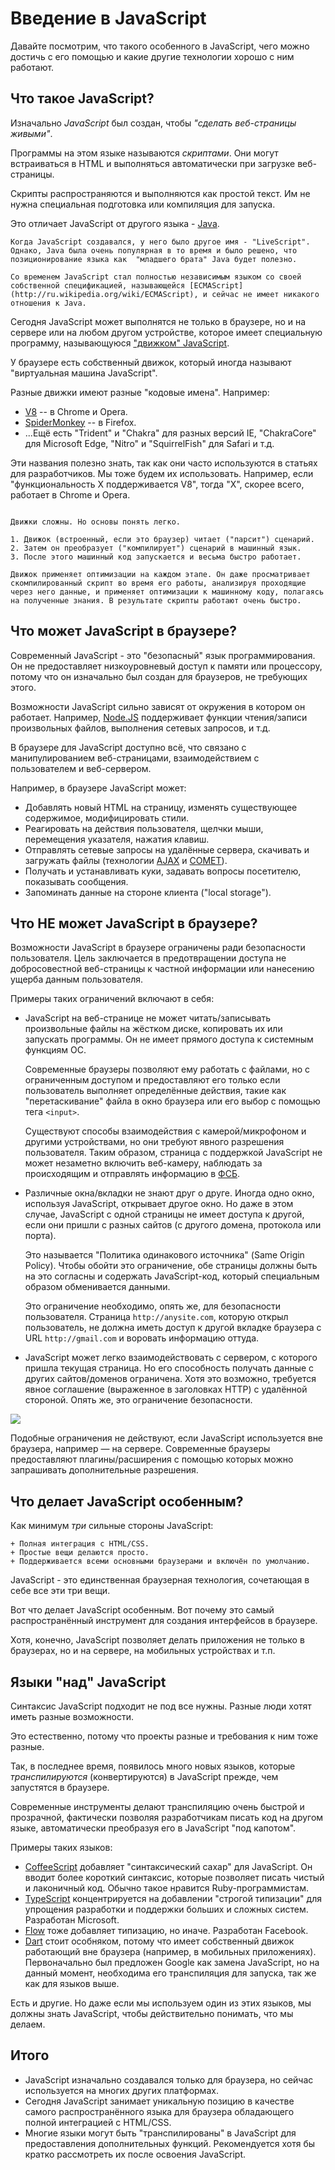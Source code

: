 # Введение в JavaScript

Давайте посмотрим, что такого особенного в JavaScript, чего можно достичь с его помощью и какие другие технологии хорошо с ним работают.

## Что такое JavaScript?

Изначально *JavaScript* был создан, чтобы *"сделать веб-страницы живыми"*.

Программы на этом языке называются *скриптами*. Они могут встраиваться в HTML и выполняться автоматически при загрузке веб-страницы.

Скрипты распространяются и выполняются как простой текст. Им не нужна специальная подготовка или компиляция для запуска.

Это отличает JavaScript от другого языка - [Java](https://ru.wikipedia.org/wiki/Java).

```smart header="Почему <u>Java</u>Script?"
Когда JavaScript создавался, у него было другое имя - "LiveScript". Однако, Java была очень популярная в то время и было решено, что позиционирование языка как  "младшего брата" Java будет полезно.

Со временем JavaScript стал полностью независимым языком со своей собственной спецификацией, называющейся [ECMAScript](http://ru.wikipedia.org/wiki/ECMAScript), и сейчас не имеет никакого отношения к Java.
```

Сегодня JavaScript может выполнятся не только в браузере, но и на сервере или на любом другом устройстве, которое имеет специальную программу, называющуюся ["движком" JavaScript](https://ru.wikipedia.org/wiki/%D0%94%D0%B2%D0%B8%D0%B6%D0%BE%D0%BA_JavaScript).

У браузере есть собственный движок, который иногда называют "виртуальная машина JavaScript".

Разные движки имеют разные "кодовые имена". Например:

- [V8](https://ru.wikipedia.org/wiki/V8_(%D0%B4%D0%B2%D0%B8%D0%B6%D0%BE%D0%BA_JavaScript)) -- в Chrome и Opera.
- [SpiderMonkey](https://ru.wikipedia.org/wiki/SpiderMonkey) -- в Firefox.
- ...Ещё есть "Trident" и "Chakra" для разных версий IE, "ChakraCore" для Microsoft Edge, "Nitro" и "SquirrelFish" для Safari и т.д.

Эти названия полезно знать, так как они часто используются в статьях для разработчиков. Мы тоже будем их использовать. Например, если "функциональность X поддерживается V8", тогда "Х", скорее всего, работает в Chrome и Opera.

```smart header="Как работают движки?"

Движки сложны. Но основы понять легко.

1. Движок (встроенный, если это браузер) читает ("парсит") сценарий.
2. Затем он преобразует ("компилирует") сценарий в машинный язык.
3. После этого машинный код запускается и весьма быстро работает.

Движок применяет оптимизации на каждом этапе. Он даже просматривает скомпилированный скрипт во время его работы, анализируя проходящие через него данные, и применяет оптимизации к машинному коду, полагаясь на полученные знания. В результате скрипты работают очень быстро.
```

## Что может JavaScript в браузере?

Современный JavaScript - это "безопасный" язык программирования. Он не предоставляет низкоуровневый доступ к памяти или процессору, потому что он изначально был создан для браузеров, не требующих этого.

Возможности JavaScript сильно зависят от окружения в котором он работает. Например, [Node.JS](https://ru.wikipedia.org/wiki/Node.js) поддерживает функции чтения/записи произвольных файлов, выполнения сетевых запросов, и т.д.

В браузере для JavaScript доступно всё, что связано с манипулированием веб-страницами, взаимодействием с пользователем и веб-сервером.

Например, в браузере JavaScript может:

- Добавлять новый HTML на страницу, изменять существующее содержимое, модифицировать стили.
- Реагировать на действия пользователя, щелчки мыши, перемещения указателя, нажатия клавиш.
- Отправлять сетевые запросы на удалённые сервера, скачивать и загружать файлы (технологии [AJAX](https://ru.wikipedia.org/wiki/AJAX) и [COMET](https://ru.wikipedia.org/wiki/Comet_(%D0%BF%D1%80%D0%BE%D0%B3%D1%80%D0%B0%D0%BC%D0%BC%D0%B8%D1%80%D0%BE%D0%B2%D0%B0%D0%BD%D0%B8%D0%B5))).
- Получать и устанавливать куки, задавать вопросы посетителю, показывать сообщения.
- Запоминать данные на стороне клиента ("local storage").

## Что НЕ может JavaScript в браузере?

Возможности JavaScript в браузере ограничены ради безопасности пользователя. Цель заключается в предотвращении доступа не добросовестной веб-страницы к частной информации или нанесению ущерба данным пользователя.

Примеры таких ограничений включают в себя:

- JavaScript на веб-странице не может читать/записывать произвольные файлы на жёстком диске, копировать их или запускать программы. Он не имеет прямого доступа к системным функциям ОС.

    Современные браузеры позволяют ему работать с файлами, но с ограниченным доступом и предоставляют его только если пользователь выполняет определённые действия, такие как "перетаскивание" файла в окно браузера или его выбор с помощью тега `<input>`.

    Существуют способы взаимодействия с камерой/микрофоном и другими устройствами, но они требуют явного разрешения пользователя. Таким образом, страница с поддержкой JavaScript не может незаметно включить веб-камеру, наблюдать за происходящим и отправлять информацию в [ФСБ](https://ru.wikipedia.org/wiki/%D0%A4%D0%B5%D0%B4%D0%B5%D1%80%D0%B0%D0%BB%D1%8C%D0%BD%D0%B0%D1%8F_%D1%81%D0%BB%D1%83%D0%B6%D0%B1%D0%B0_%D0%B1%D0%B5%D0%B7%D0%BE%D0%BF%D0%B0%D1%81%D0%BD%D0%BE%D1%81%D1%82%D0%B8_%D0%A0%D0%BE%D1%81%D1%81%D0%B8%D0%B9%D1%81%D0%BA%D0%BE%D0%B9_%D0%A4%D0%B5%D0%B4%D0%B5%D1%80%D0%B0%D1%86%D0%B8%D0%B8).
- Различные окна/вкладки не знают друг о друге. Иногда одно окно, используя JavaScript, открывает другое окно. Но даже в этом случае, JavaScript с одной страницы не имеет доступа к другой, если они пришли с разных сайтов (с другого домена, протокола или порта).

    Это называется "Политика одинакового источника" (Same Origin Policy). Чтобы обойти это ограничение, обе страницы должны быть на это согласны и содержать JavaScript-код, который специальным образом обменивается данными.

    Это ограничение необходимо, опять же, для безопасности пользователя. Страница `http://anysite.com`, которую открыл пользователь, не должна иметь доступ к другой вкладке браузера с URL `http://gmail.com` и воровать информацию оттуда.
- JavaScript может легко взаимодействовать с сервером, с которого пришла текущая страница. Но его способность получать данные с других сайтов/доменов ограничена. Хотя это возможно, требуется явное соглашение (выраженное в заголовках HTTP) с удалённой стороной. Опять же, это ограничение безопасности.

![](limitations.png)

Подобные ограничения не действуют, если JavaScript используется вне браузера, например — на сервере. Современные браузеры предоставляют плагины/расширения с помощью которых можно запрашивать дополнительные разрешения.

## Что делает JavaScript особенным?

Как минимум *три* сильные стороны JavaScript:

```compare
+ Полная интеграция с HTML/CSS.
+ Простые вещи делаются просто.
+ Поддерживается всеми основными браузерами и включён по умолчанию.
```
JavaScript - это единственная браузерная технология, сочетающая в себе все эти три вещи.

Вот что делает JavaScript особенным. Вот почему это самый распространённый инструмент для создания интерфейсов в браузере. 

Хотя, конечно, JavaScript позволяет делать приложения не только в браузерах, но и на сервере, на мобильных устройствах и т.п.

## Языки "над" JavaScript

Синтаксис JavaScript подходит не под все нужны. Разные люди хотят иметь разные возможности.

Это естественно, потому что проекты разные и требования к ним тоже разные.

Так, в последнее время, появилось много новых языков, которые *транспилируются* (конвертируются) в JavaScript прежде, чем запустятся в браузере.

Современные инструменты делают транспиляцию очень быстрой и прозрачной, фактически позволяя разработчикам писать код на другом языке, автоматически преобразуя его в JavaScript "под капотом".

Примеры таких языков:

- [CoffeeScript](http://coffeescript.org/) добавляет "синтаксический сахар" для JavaScript. Он вводит более короткий синтаксис, которые позволяет писать чистый и лаконичный код. Обычно такое нравится Ruby-программистам.
- [TypeScript](http://www.typescriptlang.org/) концентрируется на добавлении "строгой типизации" для упрощения разработки и поддержки больших и сложных систем. Разработан Microsoft.
- [Flow](http://flow.org/) тоже добавляет типизацию, но иначе. Разработан Facebook.
- [Dart](https://www.dartlang.org/) стоит особняком, потому что имеет собственный движок работающий вне браузера (например, в мобильных приложениях). Первоначально был предложен Google как замена JavaScript, но на данный момент, необходима его транспиляция для запуска, так же как для языков выше.

Есть и другие. Но даже если мы используем один из этих языков, мы должны знать JavaScript, чтобы действительно понимать, что мы делаем.

## Итого

- JavaScript изначально создавался только для браузера, но сейчас используется на многих других платформах.
- Сегодня JavaScript занимает уникальную позицию в качестве самого распространённого языка для браузера обладающего полной интеграцией с HTML/CSS.
- Многие языки могут быть "транспилированы" в JavaScript для предоставления дополнительных функций. Рекомендуется хотя бы кратко рассмотреть их после освоения JavaScript.
